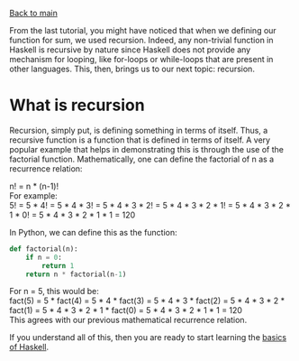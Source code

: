 [Back to main](https://jd-anabi.github.io/functional-programming/)  

From the last tutorial, you might have noticed that when we defining our function for sum, we used recursion.
Indeed, any non-trivial function in Haskell is recursive by nature since Haskell does not provide any
mechanism for looping, like for-loops or while-loops that are present in other languages. This, then, 
brings us to our next topic: recursion.  

# **What is recursion**
Recursion, simply put, is defining something in terms of itself. Thus, a recursive function is a function
that is defined in terms of itself. A very popular example that helps in demonstrating this is through 
the use of the factorial function. Mathematically, one can define the factorial of n as a recurrence relation:  

n! = n * (n-1)!  
For example:  
5! = 5 * 4! = 5 * 4 * 3! = 5 * 4 * 3 * 2! = 5 * 4 * 3 * 2 * 1! = 5 * 4 * 3 * 2 * 1 * 0! = 5 * 4 * 3 * 2 * 1 * 1 = 120  

In Python, we can define this as the function:  
```python
def factorial(n):
    if n = 0:
        return 1
    return n * factorial(n-1)
```  
For n = 5, this would be:  
fact(5) = 5 * fact(4) = 5 * 4 * fact(3) = 5 * 4 * 3 * fact(2) = 5 * 4 * 3 * 2 * fact(1) = 5 * 4 * 3 * 2 * 1 * fact(0) = 5 * 4 * 3 * 2 * 1 * 1 = 120  
This agrees with our previous mathematical recurrence relation.  

If you understand all of this, then you are ready to start learning the [basics of Haskell](https://jd-anabi.github.io/functional-programming/haskell-funcdamentals).
